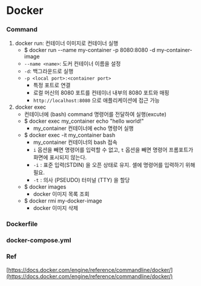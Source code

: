 # Docker

### Command

1. docker run: 컨테이너 이미지로 컨테이너 실행
   * $ docker run --name my-container -p 8080:8080 -d my-container-image
   * `--name <name>`: 도커 컨테이너 이름을 설정
   * `-d`: 백그라운드로 실행
   * `-p <local port>:<container port>`
     * 특정 포트로 연결
     * 로컬 머신의 8080 포트를 컨테이너 내부의 8080 포트와 매핑
     * `http://localhost:8080` 으로 애플리케이션에 접근 가능
2. docker exec
   * 컨테이너에 (bash) command 명령어를 전달하여 실행(excute)
   * $ docker exec my\_container echo "hello world!"
     * my\_container 컨테이너에 echo 명령어 실행
   * $ docker exec -it my\_container bash
     * my\_container 컨테이너의 bash 접속
     * `i` 옵션을 빼면 명령어를 입력할 수 없고, `t` 옵션을 빼면 명령어 프롬포트가 화면에 표시되지 않는다.
     * `-i` : 표준 입력(STDIN) 을 오픈 상태로 유지. 셸에 명령어를 입력하기 위해 필요.
     * `-t` : 의사 (PSEUDO) 터미널 (TTY) 을 할당
   * $ docker images
     * docker 이미지 목록 조회
   * $ docker rmi my-docker-image
     * docker 이미지 삭제

### Dockerfile

### docker-compose.yml

### Ref

[https://docs.docker.com/engine/reference/commandline/docker/](https://docs.docker.com/engine/reference/commandline/docker/)

